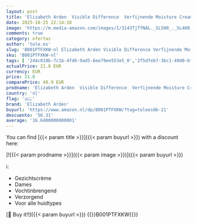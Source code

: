 ```yaml
---
layout: post
title: 'Elizabeth Arden  Visible Difference  Verfijnende Moisture Cream Complex  75 ml'
date: 2025-10-25 22:14:18
image: 'https://m.media-amazon.com/images/I/3143TjTfNAL._SL500_._SL400_.jpg'
comments: true
category: ofertas
author: 'tole.es'
slug: 'B001PTFXKW-nl Elizabeth Arden Visible Difference Verfijnende Moisture...'
sku: 'B001PTFXKW-nl'
tags: [ '244c010b-7c1b-4fd6-9ad5-8ee79ee553e5_0','2f5dfeb7-3bc1-49d0-bf6a-6356e611a6ab_0','Arborist Merchandising Root','Beauty','Beauty & persoonlijke verzorging','Brands & Trends','Custom Stores','Dagverzorging gezicht','Elizabeth Arden','Gezichtsverzorgingsproducten','Huidverzorging','Mannelijke verzorging','Premium Beauty','Self Service','Special Features Stores','Vochtinbrengende middelen voor gezicht','elizabeth arden','🇳🇱', ]
actualPrice: 21.8 EUR
currency: EUR
price: 21.8
comparePrice: 49.9 EUR
prodname: 'Elizabeth Arden  Visible Difference  Verfijnende Moisture Cream Complex  75 ml'
country: 'nl'
flag: '🇳🇱'
brand: 'Elizabeth Arden'
buyurl: 'https://www.amazon.nl/dp/B001PTFXKW/?tag=tolees0b-21'
descuento: '56.31'
average: '16.6400000000001'
---
```


You can find [{{< param title >}}]({{< param buyurl >}}) with a discount here:

[![{{< param prodname >}}]({{< param image >}})]({{< param buyurl >}})

ℹ️:

- Gezichtscrème
- Dames
- Vochtinbrengend
- Verzorgend
- Voor alle huidtypes

[🛒 Buy it!!]({{< param buyurl >}})
{{<world>}}B001PTFXKW{{</world>}}
